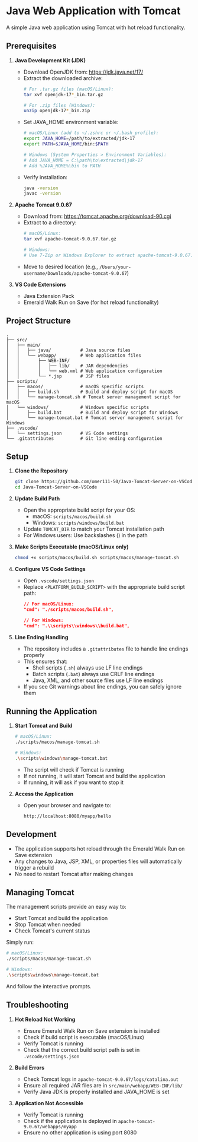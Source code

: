 # Java Web Application with Tomcat

A simple Java web application using Tomcat with hot reload functionality.

## Prerequisites

1. **Java Development Kit (JDK)**
   - Download OpenJDK from: https://jdk.java.net/17/
   - Extract the downloaded archive:
     ```bash
     # For .tar.gz files (macOS/Linux):
     tar xvf openjdk-17*_bin.tar.gz
     
     # For .zip files (Windows):
     unzip openjdk-17*_bin.zip
     ```
   - Set JAVA_HOME environment variable:
     ```bash
     # macOS/Linux (add to ~/.zshrc or ~/.bash_profile):
     export JAVA_HOME=/path/to/extracted/jdk-17
     export PATH=$JAVA_HOME/bin:$PATH
     
     # Windows (System Properties > Environment Variables):
     # Add JAVA_HOME = C:\path\to\extracted\jdk-17
     # Add %JAVA_HOME%\bin to PATH
     ```
   - Verify installation:
     ```bash
     java -version
     javac -version
     ```

2. **Apache Tomcat 9.0.67**
   - Download from: https://tomcat.apache.org/download-90.cgi
   - Extract to a directory:
     ```bash
     # macOS/Linux:
     tar xvf apache-tomcat-9.0.67.tar.gz
     
     # Windows:
     # Use 7-Zip or Windows Explorer to extract apache-tomcat-9.0.67.zip
     ```
   - Move to desired location (e.g., `/Users/your-username/Downloads/apache-tomcat-9.0.67`)

3. **VS Code Extensions**
   - Java Extension Pack
   - Emerald Walk Run on Save (for hot reload functionality)

## Project Structure

```
.
├── src/
│   ├── main/
│   │   ├── java/           # Java source files
│   │   └── webapp/         # Web application files
│   │       ├── WEB-INF/
│   │       │   ├── lib/    # JAR dependencies
│   │       │   └── web.xml # Web application configuration
│   │       └── *.jsp       # JSP files
├── scripts/
│   ├── macos/              # macOS specific scripts
│   │   ├── build.sh        # Build and deploy script for macOS
│   │   └── manage-tomcat.sh # Tomcat server management script for macOS
│   └── windows/            # Windows specific scripts
│       ├── build.bat       # Build and deploy script for Windows
│       └── manage-tomcat.bat # Tomcat server management script for Windows
├── .vscode/
│   └── settings.json       # VS Code settings
└── .gitattributes          # Git line ending configuration
```

## Setup

1. **Clone the Repository**
   ```bash
   git clone https://github.com/omer111-50/Java-Tomcat-Server-on-VSCode.git
   cd Java-Tomcat-Server-on-VSCode
   ```

2. **Update Build Path**
   - Open the appropriate build script for your OS:
     - macOS: `scripts/macos/build.sh`
     - Windows: `scripts/windows/build.bat`
   - Update `TOMCAT_DIR` to match your Tomcat installation path
   - For Windows users: Use backslashes (\) in the path

3. **Make Scripts Executable (macOS/Linux only)**
   ```bash
   chmod +x scripts/macos/build.sh scripts/macos/manage-tomcat.sh
   ```

4. **Configure VS Code Settings**
   - Open `.vscode/settings.json`
   - Replace `<PLATFORM_BUILD_SCRIPT>` with the appropriate build script path:
     ```json
     // For macOS/Linux:
     "cmd": "./scripts/macos/build.sh",
     
     // For Windows:
     "cmd": ".\\scripts\\windows\\build.bat",
     ```

5. **Line Ending Handling**
   - The repository includes a `.gitattributes` file to handle line endings properly
   - This ensures that:
     - Shell scripts (`.sh`) always use LF line endings
     - Batch scripts (`.bat`) always use CRLF line endings
     - Java, XML, and other source files use LF line endings
   - If you see Git warnings about line endings, you can safely ignore them

## Running the Application

1. **Start Tomcat and Build**
   ```bash
   # macOS/Linux:
   ./scripts/macos/manage-tomcat.sh
   
   # Windows:
   .\scripts\windows\manage-tomcat.bat
   ```
   - The script will check if Tomcat is running
   - If not running, it will start Tomcat and build the application
   - If running, it will ask if you want to stop it

2. **Access the Application**
   - Open your browser and navigate to:
     ```
     http://localhost:8080/myapp/hello
     ```

## Development

- The application supports hot reload through the Emerald Walk Run on Save extension
- Any changes to Java, JSP, XML, or properties files will automatically trigger a rebuild
- No need to restart Tomcat after making changes

## Managing Tomcat

The management scripts provide an easy way to:
- Start Tomcat and build the application
- Stop Tomcat when needed
- Check Tomcat's current status

Simply run:
```bash
# macOS/Linux:
./scripts/macos/manage-tomcat.sh

# Windows:
.\scripts\windows\manage-tomcat.bat
```
And follow the interactive prompts.

## Troubleshooting

1. **Hot Reload Not Working**
   - Ensure Emerald Walk Run on Save extension is installed
   - Check if build script is executable (macOS/Linux)
   - Verify Tomcat is running
   - Check that the correct build script path is set in `.vscode/settings.json`

2. **Build Errors**
   - Check Tomcat logs in `apache-tomcat-9.0.67/logs/catalina.out`
   - Ensure all required JAR files are in `src/main/webapp/WEB-INF/lib/`
   - Verify Java JDK is properly installed and JAVA_HOME is set

3. **Application Not Accessible**
   - Verify Tomcat is running
   - Check if the application is deployed in `apache-tomcat-9.0.67/webapps/myapp`
   - Ensure no other application is using port 8080 
